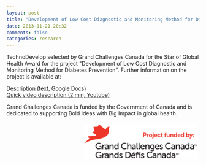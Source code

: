 ```yaml
---
layout: post
title: "Development of Low Cost Diagnostic and Monitoring Method for Diabetes Prevention"
date: 2013-11-21 20:32
comments: false
categories: research
---
```

TechnoDevelop selected by Grand Challenges Canada for the Star of Global Health Award for the project "Development of Low Cost Diagnostic and Monitoring Method for Diabetes Prevention". Further information on the project is available at:

<a href="https://docs.google.com/document/d/134SSs2Y9tr1BZHna17MlwHdpxEJmHWwSlCFmyexS5l4/edit?pli=1" >Description (text, Google Docs)</a>
<br>
<a href="http://www.youtube.com/watch?v=hqLQab-n1tY&feature=youtu.be">Quick video description (2 min, Youtube)</a>

Grand Challenges Canada is funded by the Government of Canada and is dedicated to supporting Bold Ideas with Big Impact in global health.

<img src="/images/grand_challenges_logo.png" align="right" style="padding:5px 5px 5px 5px">

